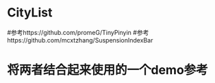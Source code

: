 # CityList
#参考https://github.com/promeG/TinyPinyin
#参考https://github.com/mcxtzhang/SuspensionIndexBar
# 将两者结合起来使用的一个demo参考
